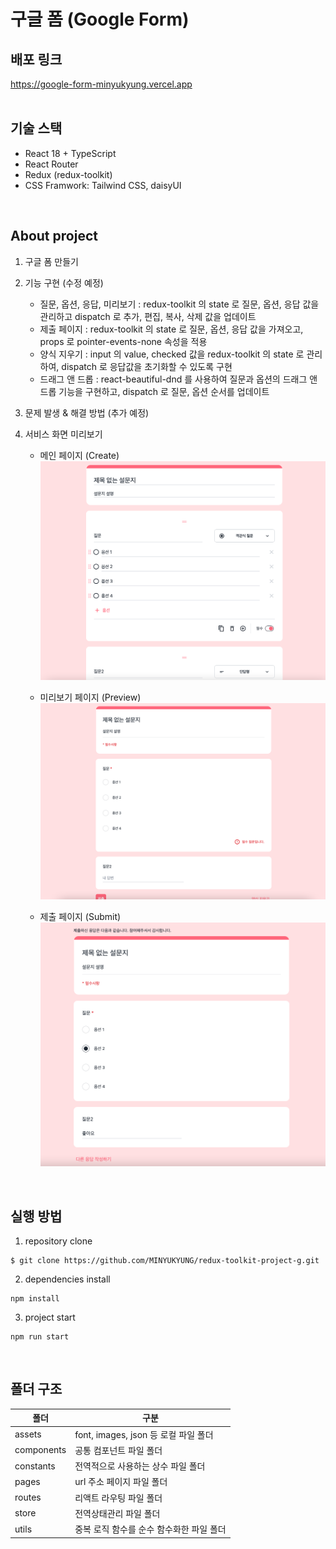 # 구글 폼 (Google Form)

## 배포 링크
https://google-form-minyukyung.vercel.app
<br/>
<br/>

## 기술 스택
- React 18 + TypeScript
- React Router
- Redux (redux-toolkit)
- CSS Framwork: Tailwind CSS, daisyUI
<br/>

## About project
1. 구글 폼 만들기

2. 기능 구현 (수정 예정)
    - 질문, 옵션, 응답, 미리보기 : redux-toolkit 의 state 로 질문, 옵션, 응답 값을 관리하고 dispatch 로 추가, 편집, 복사, 삭제 값을 업데이트
    - 제출 페이지 : redux-toolkit 의 state 로 질문, 옵션, 응답 값을 가져오고, props 로 pointer-events-none 속성을 적용
    - 양식 지우기 : input 의 value, checked 값을 redux-toolkit 의 state 로 관리하여, dispatch 로 응답값을 초기화할 수 있도록 구현
    - 드래그 앤 드롭 : react-beautiful-dnd 를 사용하여 질문과 옵션의 드래그 앤 드롭 기능을 구현하고, dispatch 로 질문, 옵션 순서를 업데이트

3. 문제 발생 & 해결 방법 (추가 예정)

4. 서비스 화면 미리보기
    - 메인 페이지 (Create)
    ![create](./src/assets/images/create.png)

    - 미리보기 페이지 (Preview)
    ![preview](./src/assets/images/preview.png)
    
    - 제출 페이지 (Submit)
    ![submit](./src/assets/images/submit.png)
<br/>

## 실행 방법
1. repository clone
```
$ git clone https://github.com/MINYUKYUNG/redux-toolkit-project-g.git
```
2. dependencies install
```
npm install
```
3. project start
```
npm run start
```
<br/>

## 폴더 구조
| 폴더 | 구분 |
| -- | -- |
| assets | font, images, json 등 로컬 파일 폴더 |
| components | 공통 컴포넌트 파일 폴더 |
| constants | 전역적으로 사용하는 상수 파일 폴더 |
| pages | url 주소 페이지 파일 폴더 |
| routes | 리액트 라우팅 파일 폴더 |
| store | 전역상태관리 파일 폴더 |
| utils | 중복 로직 함수를 순수 함수화한 파일 폴더 |
<br/>

